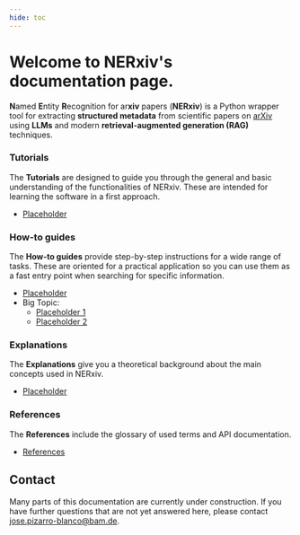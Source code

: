 ```yaml
---
hide: toc
---
```


# Welcome to NERxiv's documentation page.

**N**amed **E**ntity **R**ecognition for ar**xiv** papers (**NERxiv**) is a Python wrapper tool for extracting **structured metadata** from scientific papers on [arXiv](https://arxiv.org) using **LLMs** and modern **retrieval-augmented generation (RAG)** techniques.


<div markdown="block" class="home-grid">

<div markdown="block">

<h3>Tutorials</h3>

The **Tutorials** are designed to guide you through the general and basic understanding of the functionalities of NERxiv. These are intended for learning the software in a first approach.

- [Placeholder](tutorials/placeholder.md)

</div>

<div markdown="block">

<h3>How-to guides</h3>

The **How-to guides** provide step-by-step instructions for a wide range of tasks. These are oriented for a practical application so you can use them as a fast entry point when searching for specific information.


- [Placeholder](howtos/placeholder.md)
- Big Topic:
    - [Placeholder 1](howtos/bigtopic/placeholder1.md)
    - [Placeholder 2](howtos/bigtopic/placeholder2.md)


</div>

<div markdown="block">

<h3>Explanations</h3>

The **Explanations** give you a theoretical background about the main concepts used in NERxiv.

- [Placeholder](explanations/placeholder.md)

</div>

<div markdown="block">

<h3>References</h3>

The **References** include the glossary of used terms and API documentation.

- [References](references/placeholder.md)

</div>

</div>


## Contact
Many parts of this documentation are currently under construction. If you have further questions that are not yet answered here, please contact [jose.pizarro-blanco@bam.de](mailto:jose.pizarro-blanco@bam.de).

